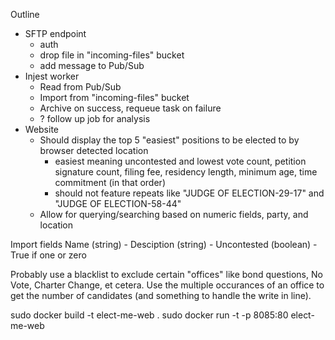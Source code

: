 Outline

* SFTP endpoint
    * auth
    * drop file in "incoming-files" bucket
    * add message to Pub/Sub
* Injest worker
    * Read from Pub/Sub
    * Import from "incoming-files" bucket
    * Archive on success, requeue task on failure
    * ? follow up job for analysis
* Website
    * Should display the top 5 "easiest" positions to be elected to by browser detected location
        * easiest meaning uncontested and lowest vote count, petition signature count, filing fee, residency length, minimum age, time commitment (in that order)
        * should not feature repeats like "JUDGE OF ELECTION-29-17" and "JUDGE OF ELECTION-58-44"
    * Allow for querying/searching based on numeric fields, party, and location

Import fields
Name (string) - 
Desciption (string) - 
Uncontested (boolean) - True if one or zero



Probably use a blacklist to exclude certain "offices" like bond questions, No Vote, Charter Change, et cetera.
Use the multiple occurances of an office to get the number of candidates (and something to handle the write in line).


sudo docker build -t elect-me-web .
sudo docker run -t -p 8085:80 elect-me-web



